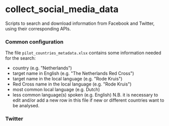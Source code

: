 # collect_social_media_data

Scripts to search and download information from Facebook and Twitter, using their corresponding APIs.

### Common configuration
The file `pilot_countries_metadata.xlsx` contains some information needed for the search:
* country	(e.g. "Netherlands")
* target name in English (e.g. "The Netherlands Red Cross")
* target name in the local language (e.g. "Rode Kruis")
* Red Cross name in the local language (e.g. "Rode Kruis")
* most common local language (e.g. Dutch)
* less common language(s) spoken (e.g. English)
N.B. it is necessary to edit and/or add a new row in this file if new or different countries want to be analysed.

### Twitter

